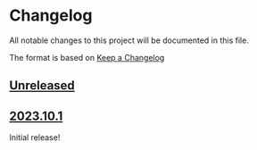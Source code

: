 # Changelog

All notable changes to this project will be documented in this file.

The format is based on [Keep a Changelog](https://keepachangelog.com/en/1.0.0/)

## [Unreleased]

## [2023.10.1]

Initial release!


[unreleased]: https://github.com/omenapps/cookiecutter-django-package/compare/HEAD...HEAD
[2023.10.1]: https://github.com/omenapps/cookiecutter-django-package/releases/tag/2023.10.1
